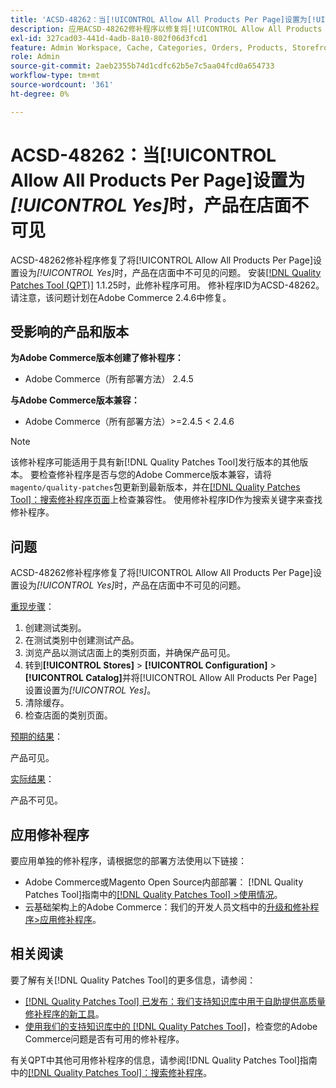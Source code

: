 ```yaml
---
title: 'ACSD-48262：当[!UICONTROL Allow All Products Per Page]设置为[!UICONTROL Yes]时，产品在店面不可见'
description: 应用ACSD-48262修补程序以修复将[!UICONTROL Allow All Products Per Page]设置设为[!UICONTROL Yes]时店面中看不到产品的Adobe Commerce问题。
exl-id: 327cad03-441d-4adb-8a10-802f06d3fcd1
feature: Admin Workspace, Cache, Categories, Orders, Products, Storefront
role: Admin
source-git-commit: 2aeb2355b74d1cdfc62b5e7c5aa04fcd0a654733
workflow-type: tm+mt
source-wordcount: '361'
ht-degree: 0%

---
```


# ACSD-48262：当[!UICONTROL Allow All Products Per Page]设置为&#x200B;*[!UICONTROL Yes]*&#x200B;时，产品在店面不可见

ACSD-48262修补程序修复了将[!UICONTROL Allow All Products Per Page]设置设为&#x200B;*[!UICONTROL Yes]*&#x200B;时，产品在店面中不可见的问题。 安装[[!DNL Quality Patches Tool (QPT)]](/help/announcements/adobe-commerce-announcements/magento-quality-patches-released-new-tool-to-self-serve-quality-patches.md) 1.1.25时，此修补程序可用。 修补程序ID为ACSD-48262。 请注意，该问题计划在Adobe Commerce 2.4.6中修复。

## 受影响的产品和版本

**为Adobe Commerce版本创建了修补程序：**

* Adobe Commerce（所有部署方法） 2.4.5

**与Adobe Commerce版本兼容：**

* Adobe Commerce（所有部署方法）>=2.4.5 &lt; 2.4.6

>[!NOTE]
>
>该修补程序可能适用于具有新[!DNL Quality Patches Tool]发行版本的其他版本。 要检查修补程序是否与您的Adobe Commerce版本兼容，请将`magento/quality-patches`包更新到最新版本，并在[[!DNL Quality Patches Tool]：搜索修补程序页面](https://experienceleague.adobe.com/tools/commerce-quality-patches/index.html)上检查兼容性。 使用修补程序ID作为搜索关键字来查找修补程序。

## 问题

ACSD-48262修补程序修复了将[!UICONTROL Allow All Products Per Page]设置设为&#x200B;*[!UICONTROL Yes]*&#x200B;时，产品在店面中不可见的问题。

<u>重现步骤</u>：

1. 创建测试类别。
1. 在测试类别中创建测试产品。
1. 浏览产品以测试店面上的类别页面，并确保产品可见。
1. 转到&#x200B;**[!UICONTROL Stores]** > **[!UICONTROL Configuration]** > **[!UICONTROL Catalog]**&#x200B;并将[!UICONTROL Allow All Products Per Page]设置设置为&#x200B;*[!UICONTROL Yes]*。
1. 清除缓存。
1. 检查店面的类别页面。

<u>预期的结果</u>：

产品可见。

<u>实际结果</u>：

产品不可见。

## 应用修补程序

要应用单独的修补程序，请根据您的部署方法使用以下链接：

* Adobe Commerce或Magento Open Source内部部署： [!DNL Quality Patches Tool]指南中的[[!DNL Quality Patches Tool] >使用情况](https://experienceleague.adobe.com/docs/commerce-operations/tools/quality-patches-tool/usage.html)。
* 云基础架构上的Adobe Commerce：我们的开发人员文档中的[升级和修补程序>应用修补程序](https://experienceleague.adobe.com/en/docs/commerce-cloud-service/user-guide/develop/upgrade/apply-patches)。


## 相关阅读

要了解有关[!DNL Quality Patches Tool]的更多信息，请参阅：

* [[!DNL Quality Patches Tool] 已发布：我们支持知识库中用于自助提供高质量修补程序的新工具](/help/announcements/adobe-commerce-announcements/magento-quality-patches-released-new-tool-to-self-serve-quality-patches.md)。
* [使用我们的支持知识库中的 [!DNL Quality Patches Tool]](/help/support-tools/patches-available-in-qpt-tool/check-patch-for-magento-issue-with-magento-quality-patches.md)，检查您的Adobe Commerce问题是否有可用的修补程序。

有关QPT中其他可用修补程序的信息，请参阅[!DNL Quality Patches Tool]指南中的[[!DNL Quality Patches Tool]：搜索修补程序](https://experienceleague.adobe.com/tools/commerce-quality-patches/index.html)。
